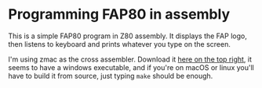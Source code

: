 # Programming FAP80 in assembly


This is a simple FAP80 program in Z80 assembly. It displays the FAP logo, then listens to keyboard and prints whatever you type on the screen.


I'm using zmac as the cross assembler. Download it [here on the top right](http://members.shaw.ca/gp2000/zmac.html), it seems to have a windows executable, and if you're on macOS or linux you'll have to build it from source, just typing `make` should be enough.